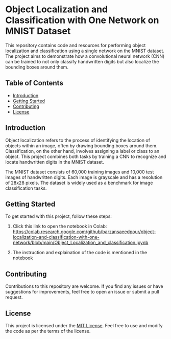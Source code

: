 # Object Localization and Classification with One Network on MNIST Dataset

This repository contains code and resources for performing object localization and classification using a single network on the MNIST dataset. The project aims to demonstrate how a convolutional neural network (CNN) can be trained to not only classify handwritten digits but also localize the bounding boxes around them.

## Table of Contents

- [Introduction](#introduction)
- [Getting Started](#getting-started)
- [Contributing](#contributing)
- [License](#license)

## Introduction

Object localization refers to the process of identifying the location of objects within an image, often by drawing bounding boxes around them. Classification, on the other hand, involves assigning a label or class to an object. This project combines both tasks by training a CNN to recognize and locate handwritten digits in the MNIST dataset.

The MNIST dataset consists of 60,000 training images and 10,000 test images of handwritten digits. Each image is grayscale and has a resolution of 28x28 pixels. The dataset is widely used as a benchmark for image classification tasks.

## Getting Started

To get started with this project, follow these steps:

1. Click this link to open the notebook in Colab: https://colab.research.google.com/github/barzansaeedpour/object-localization-and-classification-with-one-network/blob/main/Object_Localization_and_classification.ipynb

2. The instruction and explaination of the code is mentioned in the notebook

## Contributing

Contributions to this repository are welcome. If you find any issues or have suggestions for improvements, feel free to open an issue or submit a pull request.

## License

This project is licensed under the [MIT License](LICENSE). Feel free to use and modify the code as per the terms of the license.